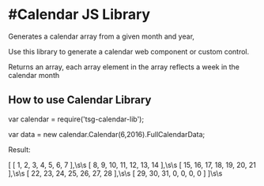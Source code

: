#Calendar JS Library
====================


Generates a calendar array from a given month and year,

Use this library to generate a calendar web component or custom control.

Returns an array, each array element in the array reflects a week in the calendar month

## How to use Calendar Library

var calendar = require('tsg-calendar-lib');

var data = new calendar.Calendar(6,2016).FullCalendarData;

Result: 

[ [ 1, 2, 3, 4, 5, 6, 7 ],\s\s
  [ 8, 9, 10, 11, 12, 13, 14 ],\s\s
  [ 15, 16, 17, 18, 19, 20, 21 ],\s\s
  [ 22, 23, 24, 25, 26, 27, 28 ],\s\s
  [ 29, 30, 31, 0, 0, 0, 0 ] ]\s\s